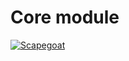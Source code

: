 # Core module

[![Scapegoat](https://img.shields.io/badge/scapegoat-inspections-blue.svg)](https://tyoras.gitlab.io/cards/scapegoat/core)